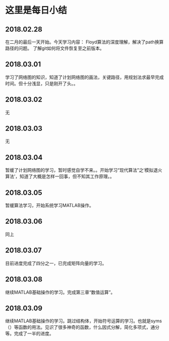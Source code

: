 这里是每日小结
===
2018.02.28
----
在二月的最后一天开始。今天学习内容：
Floyd算法的深度理解，解决了path换算路径的问题。
了解git如何将文件恢复至之前版本。

2018.03.01
----
学习了网络图的知识，知道了计划网络图的画法，关键路径，用规划法求最早完成时间。但十分浅显，只是刚开了头。。

2018.03.02
---
无

2018.03.03
--
无

2018.03.04
---
暂缓了计划网络图的学习，暂时感觉自学不来。。开始学习“现代算法”之‘模拟退火算法’，知道了大概是怎样一回事，但不知其工作原理。。

2018.03.05
--
暂缓算法学习，开始系统学习MATLAB操作。

2018.03.06
--
同上

2018.03.07
--
目前进度完成了四分之一，已完成矩阵向量的学习。

2018.03.08
---
继续MATLAB基础操作的学习。完成第三章“数值运算”。

2018.03.09
--
继续MATLAB基础操作的学习。跳过结构体，开始符号运算的学习。也就是syms（）等函数的用法。见识了很多神奇的函数，什么因式分解，简化多项式，通分等。完成了一半的进度。
